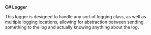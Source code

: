 <b>C# Logger</b>


This logger is designed to handle any sort of logging class, as well as multiple logging locations, allowing for abstraction between sending something to the log and actually knowing anything about the log.
